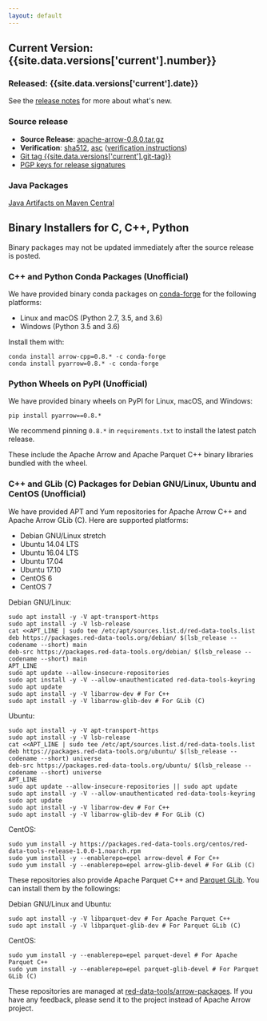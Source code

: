 ```yaml
---
layout: default
---
```

<!--
{% comment %}
Licensed to the Apache Software Foundation (ASF) under one or more
contributor license agreements.  See the NOTICE file distributed with
this work for additional information regarding copyright ownership.
The ASF licenses this file to you under the Apache License, Version 2.0
(the "License"); you may not use this file except in compliance with
the License.  You may obtain a copy of the License at

http://www.apache.org/licenses/LICENSE-2.0

Unless required by applicable law or agreed to in writing, software
distributed under the License is distributed on an "AS IS" BASIS,
WITHOUT WARRANTIES OR CONDITIONS OF ANY KIND, either express or implied.
See the License for the specific language governing permissions and
limitations under the License.
{% endcomment %}
-->

## Current Version: {{site.data.versions['current'].number}}

### Released: {{site.data.versions['current'].date}}

See the [release notes][10] for more about what's new.

### Source release

* **Source Release**: [apache-arrow-0.8.0.tar.gz][6]
* **Verification**: [sha512][3], [asc][7] ([verification instructions][12])
* [Git tag {{site.data.versions['current'].git-tag}}][2]
* [PGP keys for release signatures][11]

### Java Packages

[Java Artifacts on Maven Central][4]

## Binary Installers for C, C++, Python

Binary packages may not be updated immediately after the source release is posted.

### C++ and Python Conda Packages (Unofficial)

We have provided binary conda packages on [conda-forge][5] for the following
platforms:

* Linux and macOS (Python 2.7, 3.5, and 3.6)
* Windows (Python 3.5 and 3.6)

Install them with:


```shell
conda install arrow-cpp=0.8.* -c conda-forge
conda install pyarrow=0.8.* -c conda-forge
```

### Python Wheels on PyPI (Unofficial)

We have provided binary wheels on PyPI for Linux, macOS, and Windows:

```shell
pip install pyarrow==0.8.*
```

We recommend pinning `0.8.*` in `requirements.txt` to install the latest patch
release.

These include the Apache Arrow and Apache Parquet C++ binary libraries bundled
with the wheel.

### C++ and GLib (C) Packages for Debian GNU/Linux, Ubuntu and CentOS (Unofficial)

We have provided APT and Yum repositories for Apache Arrow C++ and
Apache Arrow GLib (C). Here are supported platforms:

* Debian GNU/Linux stretch
* Ubuntu 14.04 LTS
* Ubuntu 16.04 LTS
* Ubuntu 17.04
* Ubuntu 17.10
* CentOS 6
* CentOS 7

Debian GNU/Linux:

```shell
sudo apt install -y -V apt-transport-https
sudo apt install -y -V lsb-release
cat <<APT_LINE | sudo tee /etc/apt/sources.list.d/red-data-tools.list
deb https://packages.red-data-tools.org/debian/ $(lsb_release --codename --short) main
deb-src https://packages.red-data-tools.org/debian/ $(lsb_release --codename --short) main
APT_LINE
sudo apt update --allow-insecure-repositories
sudo apt install -y -V --allow-unauthenticated red-data-tools-keyring
sudo apt update
sudo apt install -y -V libarrow-dev # For C++
sudo apt install -y -V libarrow-glib-dev # For GLib (C)
```

Ubuntu:

```shell
sudo apt install -y -V apt-transport-https
sudo apt install -y -V lsb-release
cat <<APT_LINE | sudo tee /etc/apt/sources.list.d/red-data-tools.list
deb https://packages.red-data-tools.org/ubuntu/ $(lsb_release --codename --short) universe
deb-src https://packages.red-data-tools.org/ubuntu/ $(lsb_release --codename --short) universe
APT_LINE
sudo apt update --allow-insecure-repositories || sudo apt update
sudo apt install -y -V --allow-unauthenticated red-data-tools-keyring
sudo apt update
sudo apt install -y -V libarrow-dev # For C++
sudo apt install -y -V libarrow-glib-dev # For GLib (C)
```

CentOS:

```shell
sudo yum install -y https://packages.red-data-tools.org/centos/red-data-tools-release-1.0.0-1.noarch.rpm
sudo yum install -y --enablerepo=epel arrow-devel # For C++
sudo yum install -y --enablerepo=epel arrow-glib-devel # For GLib (C)
```

These repositories also provide Apache Parquet C++ and
[Parquet GLib][8]. You can install them by the followings:

Debian GNU/Linux and Ubuntu:

```shell
sudo apt install -y -V libparquet-dev # For Apache Parquet C++
sudo apt install -y -V libparquet-glib-dev # For Parquet GLib (C)
```

CentOS:

```shell
sudo yum install -y --enablerepo=epel parquet-devel # For Apache Parquet C++
sudo yum install -y --enablerepo=epel parquet-glib-devel # For Parquet GLib (C)
```

These repositories are managed at
[red-data-tools/arrow-packages][9]. If you have any feedback, please
send it to the project instead of Apache Arrow project.

[1]: {{site.data.versions['current'].mirrors}}
[2]: {{site.data.versions['current'].github-tag-link}}
[3]: {{site.data.versions['current'].sha512}}
[4]: {{site.data.versions['current'].java-artifacts}}
[5]: http://conda-forge.github.io
[6]: {{site.data.versions['current'].mirrors-tar}}
[7]: {{site.data.versions['current'].asc}}
[8]: https://github.com/red-data-tools/parquet-glib
[9]: https://github.com/red-data-tools/arrow-packages
[10]: {{site.data.versions['current'].release-notes}}
[11]: http://www.apache.org/dist/arrow/KEYS
[12]: https://www.apache.org/dyn/closer.cgi#verify
